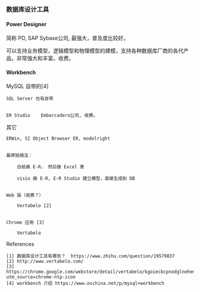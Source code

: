 ### 数据库设计工具

#### Power Designer

简称 PD, SAP Sybase公司, 最强大，普及度比较好。

可以支持业务模型，逻辑模型和物理模型的建模，支持各种数据库厂商的各代产品，非常强大和丰富。收费。

#### Workbench

MySQL 自带的[4]

    SQL Server 也有自带


    ER Studio    Embarcadero公司, 收费。        



其它

    ERWin, SI Object Browser ER, modelright


    最原始搞法：

        白纸画 E-R， 然后做 Excel 表

        visio 画 E-R, E-R Studio 建立模型，直接生成到 DB


    Web 版（收费？）

        Vertabelo [2] 


    Chrome 应用 [3]

        Vertabelo






References

    [1] 数据库设计工具有哪些？  https://www.zhihu.com/question/19579837
    [2] http://www.vertabelo.com/
    [3] https://chrome.google.com/webstore/detail/vertabelo/kgoiecbcpnodglnehemdbnkdmelhonec?utm_source=chrome-ntp-icon
    [4] workbench 介绍 https://www.oschina.net/p/mysql+workbench







































